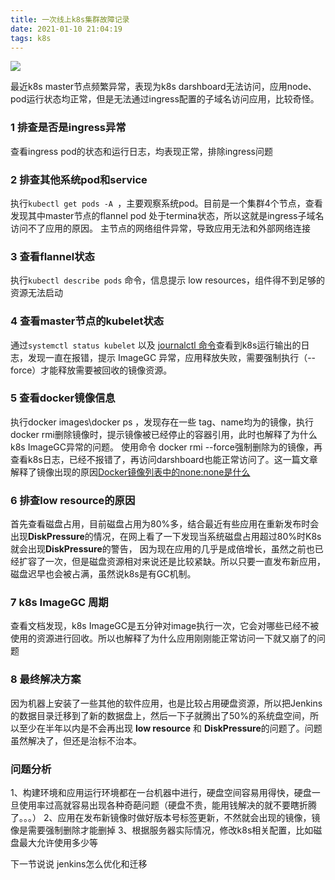 ```yaml
---
title: 一次线上k8s集群故障记录
date: 2021-01-10 21:04:19
tags: k8s
---
```


![](/一次线上k8s集群故障记录/head.jpg)

<!--more-->

最近k8s master节点频繁异常，表现为k8s darshboard无法访问，应用node、pod运行状态均正常，但是无法通过ingress配置的子域名访问应用，比较奇怪。

### 1 排查是否是ingress异常
查看ingress pod的状态和运行日志，均表现正常，排除ingress问题

### 2 排查其他系统pod和service
执行```kubectl get pods -A ```，主要观察系统pod。目前是一个集群4个节点，查看发现其中master节点的flannel pod 处于termina状态，所以这就是ingress子域名访问不了应用的原因。
主节点的网络组件异常，导致应用无法和外部网络连接

### 3 查看flannel状态
执行```kubectl describe pods``` 命令，信息提示 low resources，组件得不到足够的资源无法启动

### 4 查看master节点的kubelet状态
通过```systemctl status kubelet``` 以及 [journalctl 命令](https://www.cnblogs.com/effortsing/p/10307830.html)查看到k8s运行输出的日志，发现一直在报错，提示 ImageGC 异常，应用释放失败，需要强制执行（--force）才能释放需要被回收的镜像资源。

### 5 查看docker镜像信息
执行docker images\docker ps ，发现存在一些 tag、name均为<none>的镜像，执行docker rmi删除镜像时，提示镜像被已经停止的容器引用，此时也解释了为什么k8s ImageGC异常的问题。
使用命令 docker rmi --force强制删除为<none>的镜像，再查看k8s日志，已经不报错了，再访问darshboard也能正常访问了。这一篇文章解释了<none>镜像出现的原因[Docker镜像列表中的none:none是什么](https://blog.csdn.net/boling_cavalry/article/details/90727359)

### 6 排查low resource的原因
首先查看磁盘占用，目前磁盘占用为80%多，结合最近有些应用在重新发布时会出现**DiskPressure**的情况，在网上看了一下发现当系统磁盘占用超过80%时K8s就会出现**DiskPressure**的警告，
因为现在应用的几乎是成倍增长，虽然之前也已经扩容了一次，但是磁盘资源相对来说还是比较紧缺。所以只要一直发布新应用，磁盘迟早也会被占满，虽然说k8s是有GC机制。

### 7 k8s ImageGC 周期
查看文档发现，k8s ImageGC是五分钟对image执行一次，它会对哪些已经不被使用的资源进行回收。所以也解释了为什么应用刚刚能正常访问一下就又崩了的问题

### 8 最终解决方案
因为机器上安装了一些其他的软件应用，也是比较占用硬盘资源，所以把Jenkins的数据目录迁移到了新的数据盘上，然后一下子就腾出了50%的系统盘空间，所以至少在半年以内是不会再出现
**low resource** 和 **DiskPressure**的问题了。问题虽然解决了，但还是治标不治本。

### 问题分析
1、构建环境和应用运行环境都在一台机器中进行，硬盘空间容易用得快，硬盘一旦使用率过高就容易出现各种奇葩问题（硬盘不贵，能用钱解决的就不要瞎折腾了。。。）
2、应用在发布新镜像时做好版本号标签更新，不然就会出现<none>的镜像，<none>镜像是需要强制删除才能删掉
3、根据服务器实际情况，修改k8s相关配置，比如磁盘最大允许使用多少等

下一节说说 jenkins怎么优化和迁移
